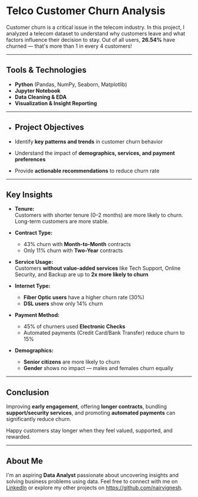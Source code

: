 # Telco Customer Churn Analysis

Customer churn is a critical issue in the telecom industry. In this project, I analyzed a telecom dataset to understand why customers leave and what factors influence their decision to stay. Out of all users, **26.54%** have churned — that's more than 1 in every 4 customers!

---
## Tools & Technologies

- **Python** (Pandas, NumPy, Seaborn, Matplotlib)  
- **Jupyter Notebook**  
- **Data Cleaning & EDA**  
- **Visualization & Insight Reporting**

---

- ## Project Objectives

- Identify **key patterns and trends** in customer churn behavior  
- Understand the impact of **demographics, services, and payment preferences**  
- Provide **actionable recommendations** to reduce churn rate

---

## Key Insights

- **Tenure:**  
  Customers with shorter tenure (0–2 months) are more likely to churn. Long-term customers are more stable.

- **Contract Type:**  
  -  43% churn with **Month-to-Month** contracts  
  -  Only 11% churn with **Two-Year** contracts

- **Service Usage:**  
  Customers **without value-added services** like Tech Support, Online Security, and Backup are up to **2x more likely to churn**

- **Internet Type:**  
  - **Fiber Optic users** have a higher churn rate (30%)  
  - **DSL users** show only 14% churn

- **Payment Method:**  
  - 45% of churners used **Electronic Checks**  
  - Automated payments (Credit Card/Bank Transfer) reduce churn to 15%

- **Demographics:**  
  - **Senior citizens** are more likely to churn  
  - **Gender** shows no impact — males and females churn equally

---

## Conclusion

Improving **early engagement**, offering **longer contracts**, bundling **support/security services**, and promoting **automated payments** can significantly reduce churn.

Happy customers stay longer when they feel valued, supported, and rewarded.

---
## About Me

I'm an aspiring **Data Analyst** passionate about uncovering insights and solving business problems using data. Feel free to connect with me on [LinkedIn](https://www.linkedin.com/in/vignesh-nair-088204229/) or explore my other projects on https://github.com/nairvignesh.



